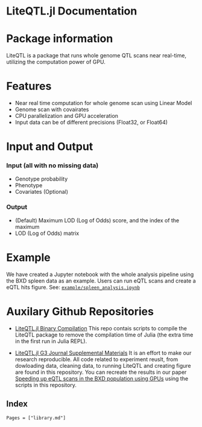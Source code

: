 # LiteQTL.jl Documentation

# Package information
LiteQTL is a package that runs whole genome QTL scans near real-time, utilizing the computation power of GPU. 

# Features
- Near real time computation for whole genome scan using Linear Model
- Genome scan with covairates
- CPU parallelization and GPU acceleration
- Input data can be of different precisions (Float32, or Float64)

# Input and Output
### Input (all with no missing data)
- Genotype probability 
- Phenotype
- Covariates (Optional)
### Output 
- (Default) Maximum LOD (Log of Odds) score, and the index of the maximum
- LOD (Log of Odds) matrix

# Example

We have created a Jupyter notebook with the whole analysis pipeline using the BXD spleen data as an example.  Users can run eQTL scans and create a eQTL hits figure.  See: [`example/spleen_analysis.ipynb`](https://github.com/senresearch/LiteQTL.jl/blob/master/example/spleen_analysis.ipynb)

# Auxilary Github Repositories

- [LiteQTL.jl Binary Compilation](https://github.com/senresearch/LiteQTL_bin)
This repo contais scripts to compile the LiteQTL package to remove the compilation time of Julia (the extra time in the first run in Julia REPL).

- [LiteQTL.jl G3 Journal Supplemental Materials](https://github.com/senresearch/LiteQTL-G3-supplement)
It is an effort to make our research reproducible. All code related to experiment reuslt, from dowloading data, cleaning data, to running LiteQTL and creating figure are found in this repository. You can recreate the results in our paper [Speeding up eQTL scans in the BXD population using GPUs](https://www.biorxiv.org/content/10.1101/2020.06.22.153742v1) using the scripts in this repository.


## Index


```@index
Pages = ["library.md"]
```



